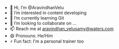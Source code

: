 - 👋 Hi, I’m @AravindhanVelu
- 👀 I’m interested in content developing
- 🌱 I’m currently learning Git
- 💞️ I’m looking to collaborate on ...
- 📫 Reach me at aravindhan_velusamy@waters.com
- 😄 Pronouns: He/Him
- ⚡ Fun fact: I'm a personal trainer too

<!---
AravindhanVelu/AravindhanVelu is a ✨ special ✨ repository because its `README.md` (this file) appears on your GitHub profile.
You can click the Preview link to take a look at your changes.
--->
